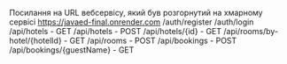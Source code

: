 Посилання на URL вебсервісу, який був розгорнутий на хмарному сервісі https://javaed-final.onrender.com
/auth/register
/auth/login
/api/hotels - GET
/api/hotels - POST
/api/hotels/{id} - GET
/api/rooms/by-hotel/{hotelId} - GET
/api/rooms - POST
/api/bookings - POST
/api/bookings/{guestName} - GET
